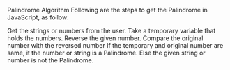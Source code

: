 Palindrome Algorithm
Following are the steps to get the Palindrome in JavaScript, as follow:

Get the strings or numbers from the user.
Take a temporary variable that holds the numbers.
Reverse the given number.
Compare the original number with the reversed number
If the temporary and original number are same, it the number or string is a Palindrome.
Else the given string or number is not the Palindrome.
